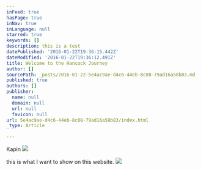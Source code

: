 ```yaml
---
inFeed: true
hasPage: true
inNav: true
inLanguage: null
starred: true
keywords: []
description: this is a test
datePublished: '2016-01-22T19:36:15.442Z'
dateModified: '2016-01-22T19:36:12.491Z'
title: Welcome to the Hancock Journey
author: []
sourcePath: _posts/2016-01-22-5e4ac9ae-d4c6-44eb-8c08-79ad16a58b83.md
published: true
authors: []
publisher:
  name: null
  domain: null
  url: null
  favicon: null
url: 5e4ac9ae-d4c6-44eb-8c08-79ad16a58b83/index.html
_type: Article

---
```

Kapin
![](https://the-grid-user-content.s3-us-west-2.amazonaws.com/88b0b6d3-5e45-4ca6-87b1-962496bf2bc5.jpg)

this is what I want to show on this website.
![](https://the-grid-user-content.s3-us-west-2.amazonaws.com/fefcbda7-c028-420e-b4fe-d8532ef0e563.jpg)